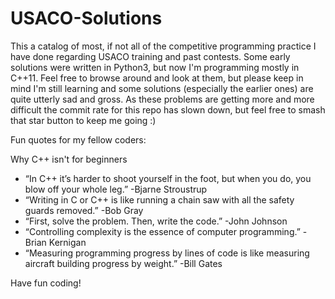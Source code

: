 # USACO-Solutions
This a catalog of most, if not all of the competitive programming practice I have done regarding USACO training and past contests. Some early solutions were written in Python3, but now I'm programming mostly in C++11. Feel free to browse around and look at them, but please keep in mind I'm still learning and some solutions (especially the earlier ones) are quite utterly sad and gross. As these problems are getting more and more difficult the commit rate for this repo has slown down, but feel free to smash that star button to keep me going :) 

Fun quotes for my fellow coders:  
  
Why C++ isn't for beginners
- “In C++ it’s harder to shoot yourself in the foot, but when you do, you blow off your whole leg.” -Bjarne Stroustrup
- “Writing in C or C++ is like running a chain saw with all the safety guards removed.” -Bob Gray
- “First, solve the problem. Then, write the code.” -John Johnson
- “Controlling complexity is the essence of computer programming.” -Brian Kernigan
- “Measuring programming progress by lines of code is like measuring aircraft building progress by weight.” -Bill Gates

Have fun coding!
